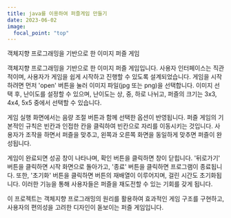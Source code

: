 ```yaml
---
title: java를 이용하여 퍼즐게임 만들기
date: 2023-06-02
image:
  focal_point: "top"
---
```


객체지향 프로그래밍을 기반으로 한 이미지 퍼즐 게임

<!--more-->

객체지향 프로그래밍을 기반으로 한 이미지 퍼즐 게임입니다. 사용자 인터페이스는 직관적이며, 사용자가 게임을 쉽게 시작하고 진행할 수 있도록 설계되었습니다. 게임을 시작하려면 먼저 'open' 버튼을 눌러 이미지 파일(jpg 또는 png)을 선택합니다. 이미지 선택 후, 난이도를 설정할 수 있으며, 난이도는 상, 중, 하로 나뉘고, 퍼즐의 크기는 3x3, 4x4, 5x5 중에서 선택할 수 있습니다.

게임 실행 화면에서는 음량 조절 버튼과 함께 선택한 옵션이 반영됩니다. 퍼즐 게임의 기본적인 규칙은 빈칸과 인접한 칸을 클릭하여 빈칸으로 자리를 이동시키는 것입니다. 사용자가 조작을 하면서 퍼즐을 맞추고, 왼쪽과 오른쪽 화면을 동일하게 맞추면 퍼즐이 완성됩니다.

게임이 완료되면 성공 창이 나타나며, 확인 버튼을 클릭하면 창이 닫힙니다. '뒤로가기' 버튼을 클릭하면 시작 화면으로 돌아가고, '종료' 버튼을 클릭하면 프로그램이 종료됩니다. 또한, '초기화' 버튼을 클릭하면 버튼의 재배열이 이루어지며, 걸린 시간도 초기화됩니다. 이러한 기능을 통해 사용자들은 퍼즐을 재도전할 수 있는 기회를 갖게 됩니다.

이 프로젝트는 객체지향 프로그래밍의 원리를 활용하여 효과적인 게임 구조를 구현하고, 사용자의 편의성을 고려한 디자인이 돋보이는 퍼즐 게임입니다.
